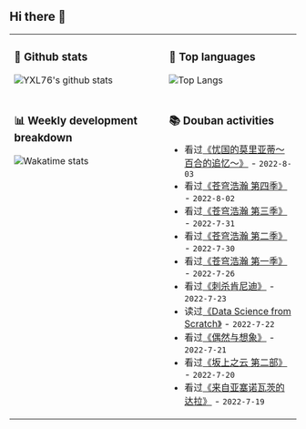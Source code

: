 ## Hi there 👋

<table>
<tr>
<td valign="top" width="54%">

### 🔭 Github stats

![YXL76's github stats](https://github-readme-stats.yxl76.vercel.app/api?username=YXL76&count_private=true&show_icons=true&include_all_commits=true&theme=prussian&line_height=28&disable_animations=true)

</td>

<td valign="top" width="46%">

### 🌱 Top languages

![Top Langs](https://github-readme-stats.yxl76.vercel.app/api/top-langs/?username=YXL76&layout=compact&theme=prussian&langs_count=8&hide=HTML,CSS,SCSS,Tex)

</td>
</tr>
<tr>
<td valign="top" width="54%">

### 📊 Weekly development breakdown

![Wakatime stats](https://github-readme-stats.yxl76.vercel.app/api/wakatime?username=YXL76&layout=compact&theme=prussian)

</td>
<td valign="top" width="46%">

### 📚 Douban activities

- 看过[《忧国的莫里亚蒂～百合的追忆～》](http://movie.douban.com/subject/35688485/) - `2022-8-03`
- 看过[《苍穹浩瀚 第四季》](http://movie.douban.com/subject/30234319/) - `2022-8-02`
- 看过[《苍穹浩瀚 第三季》](http://movie.douban.com/subject/27025029/) - `2022-7-31`
- 看过[《苍穹浩瀚 第二季》](http://movie.douban.com/subject/26675245/) - `2022-7-30`
- 看过[《苍穹浩瀚 第一季》](http://movie.douban.com/subject/25926851/) - `2022-7-26`
- 看过[《刺杀肯尼迪》](http://movie.douban.com/subject/1292230/) - `2022-7-23`
- 读过[《Data Science from Scratch》](https://book.douban.com/subject/26364377/) - `2022-7-22`
- 看过[《偶然与想象》](http://movie.douban.com/subject/35360296/) - `2022-7-21`
- 看过[《坂上之云 第二部》](http://movie.douban.com/subject/4728553/) - `2022-7-20`
- 看过[《来自亚塞诺瓦茨的达拉》](http://movie.douban.com/subject/34967012/) - `2022-7-19`

</td>
</tr>
</table>

<!--
**YXL76/YXL76** is a ✨ _special_ ✨ repository because its `README.md` (this file) appears on your GitHub profile.

Here are some ideas to get you started:

- 🔭 I’m currently working on ...
- 🌱 I’m currently learning ...
- 👯 I’m looking to collaborate on ...
- 🤔 I’m looking for help with ...
- 💬 Ask me about ...
- 📫 How to reach me: ...
- 😄 Pronouns: ...
- ⚡ Fun fact: ...
-->
